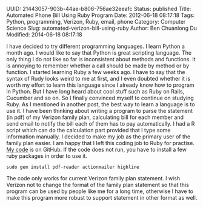 UUID: 21443057-903b-44ae-b806-756ae32eeafc
Status: published
Title: Automated Phone Bill Using Ruby Program
Date: 2012-06-18 08:17:18
Tags: Python, programming, Verizon, Ruby, email, phone
Category: Computer Science
Slug: automated-verizon-bill-using-ruby
Author: Ben Chuanlong Du
Modified: 2014-06-18 08:17:18

[code]: https://github.com/dclong/Ruby-Verizon

I have decided to try different programming languages. 
I learn Python a month ago. 
I would like to say that Python is great scripting language. 
The only thing I do not like so far is inconsistent about methods and functions.
It is annoying to remember whether a call should be made by method or by function. 
I started learning Ruby a few weeks ago.
I have to say that the syntax of Rudy looks weird to me at first,
and I even doubted whether it is worth my effort to learn this language since I already 
know how to program in Python. 
But I have long heard about cool stuff such as Ruby on Rails, Cucumber and so on. 
So I finally convinced myself to continue on studying Ruby. 
As I mentioned in another post, the best way to learn a language is to use it.
I have been thinking about writing a program to parse the statement (in pdf) of 
my Verizon family plan, calculating bill for each member and send email to notify
the bill each of them has to pay automatically. 
I had a R script which can do the calculation part provided that I type some
information manually. 
I decided to make my job as the primary user of the family plan easier.
I am happy that I left this coding job to Ruby for practise. 
[My code](https://github.com/dclong/Ruby-Verizon) is on GitHub.
If the code does not run, 
you have to install a few ruby packages in order to use it. 

    sudo gem install pdf-reader actionmailer highline

The code only works for current Verizon family plan statement. 
I wish Verizon not to change the format of the family plan statement so that
this program can be used by people like me for a long time, otherwise I have to
make this program more robust to support statement in other format as well.


